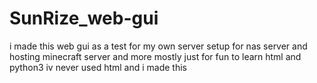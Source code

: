 # SunRize_web-gui
i made this web gui as a test for my own server setup for nas server and hosting minecraft server and more mostly just for fun to learn html and python3 iv never used html and i made this
